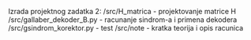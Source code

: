 Izrada projektnog zadatka 2:
 /src/H_matrica - projektovanje matrice H
 /src/gallaber_dekoder_B.py - racunanje sindrom-a i primena dekodera
 /src/gsindrom_korektor.py - test
 /src/note - kratka teorija i opis racunica
